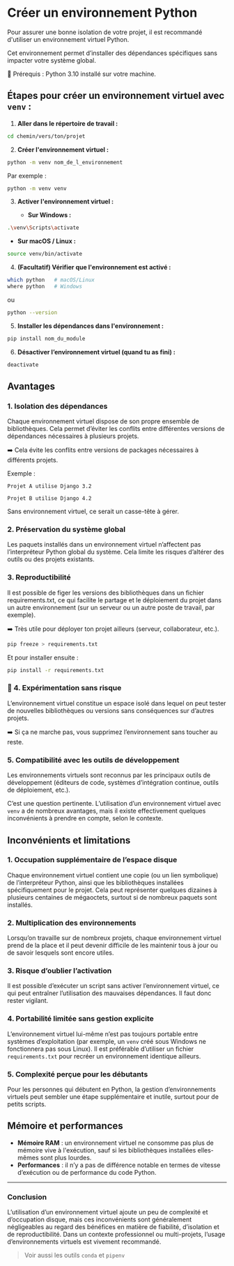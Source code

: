 # Créer un environnement Python

Pour assurer une bonne isolation de votre projet, il est recommandé d'utiliser un environnement virtuel Python. 

Cet environnement permet d’installer des dépendances spécifiques sans impacter votre système global.

📌 Prérequis : Python 3.10 installé sur votre machine.

## Étapes pour créer un environnement virtuel avec `venv` :

1. **Aller dans le répertoire de travail :**

```bash
cd chemin/vers/ton/projet
```

2. **Créer l'environnement virtuel :**

```bash
python -m venv nom_de_l_environnement
```

   Par exemple :

```bash
python -m venv venv
```

3. **Activer l'environnement virtuel :**

   * **Sur Windows :**

```bash
.\venv\Scripts\activate
```

   * **Sur macOS / Linux :**

```bash
source venv/bin/activate
```

4. **(Facultatif) Vérifier que l'environnement est activé :**

```bash
which python   # macOS/Linux
where python   # Windows
```

ou

```bash
python --version
```

5. **Installer les dépendances dans l'environnement :**

```bash
pip install nom_du_module
```

6. **Désactiver l’environnement virtuel (quand tu as fini) :**

```bash
deactivate
```

## Avantages

### 1. Isolation des dépendances

Chaque environnement virtuel dispose de son propre ensemble de bibliothèques. Cela permet d’éviter les conflits entre différentes versions de dépendances nécessaires à plusieurs projets.

➡️ Cela évite les conflits entre versions de packages nécessaires à différents projets.

Exemple :

    Projet A utilise Django 3.2

    Projet B utilise Django 4.2
    
Sans environnement virtuel, ce serait un casse-tête à gérer.

### 2. Préservation du système global

Les paquets installés dans un environnement virtuel n’affectent pas l’interpréteur Python global du système. Cela limite les risques d’altérer des outils ou des projets existants.

### 3. Reproductibilité

Il est possible de figer les versions des bibliothèques dans un fichier requirements.txt, ce qui facilite le partage et le déploiement du projet dans un autre environnement (sur un serveur ou un autre poste de travail, par exemple).

➡️ Très utile pour déployer ton projet ailleurs (serveur, collaborateur, etc.).
```bash
pip freeze > requirements.txt
```
Et pour installer ensuite :

```bash
pip install -r requirements.txt
```
### 🧪 4. Expérimentation sans risque

L’environnement virtuel constitue un espace isolé dans lequel on peut tester de nouvelles bibliothèques ou versions sans conséquences sur d’autres projets.

➡️ Si ça ne marche pas, vous supprimez l’environnement sans toucher au reste.

### 5. Compatibilité avec les outils de développement
Les environnements virtuels sont reconnus par les principaux outils de développement (éditeurs de code, systèmes d’intégration continue, outils de déploiement, etc.).

C’est une question pertinente. L’utilisation d’un environnement virtuel avec `venv` a de nombreux avantages, mais il existe effectivement quelques inconvénients à prendre en compte, selon le contexte.


## Inconvénients et limitations 

### 1. Occupation supplémentaire de l’espace disque

Chaque environnement virtuel contient une copie (ou un lien symbolique) de l’interpréteur Python, ainsi que les bibliothèques installées spécifiquement pour le projet.
Cela peut représenter quelques dizaines à plusieurs centaines de mégaoctets, surtout si de nombreux paquets sont installés.

### 2. Multiplication des environnements

Lorsqu’on travaille sur de nombreux projets, chaque environnement virtuel prend de la place et il peut devenir difficile de les maintenir tous à jour ou de savoir lesquels sont encore utiles.

### 3. Risque d’oublier l’activation

Il est possible d’exécuter un script sans activer l’environnement virtuel, ce qui peut entraîner l’utilisation des mauvaises dépendances. Il faut donc rester vigilant.

### 4. Portabilité limitée sans gestion explicite

L’environnement virtuel lui-même n’est pas toujours portable entre systèmes d’exploitation (par exemple, un `venv` créé sous Windows ne fonctionnera pas sous Linux). Il est préférable d’utiliser un fichier `requirements.txt` pour recréer un environnement identique ailleurs.

### 5. Complexité perçue pour les débutants
Pour les personnes qui débutent en Python, la gestion d’environnements virtuels peut sembler une étape supplémentaire et inutile, surtout pour de petits scripts.


## Mémoire et performances

* **Mémoire RAM** : un environnement virtuel ne consomme pas plus de mémoire vive à l'exécution, sauf si les bibliothèques installées elles-mêmes sont plus lourdes.
* **Performances** : il n’y a pas de différence notable en termes de vitesse d’exécution ou de performance du code Python.

---

### Conclusion

L’utilisation d’un environnement virtuel ajoute un peu de complexité et d’occupation disque, mais ces inconvénients sont généralement négligeables au regard des bénéfices en matière de fiabilité, d’isolation et de reproductibilité. Dans un contexte professionnel ou multi-projets, l’usage d’environnements virtuels est vivement recommandé.

> Voir aussi les outils `conda` et `pipenv`


